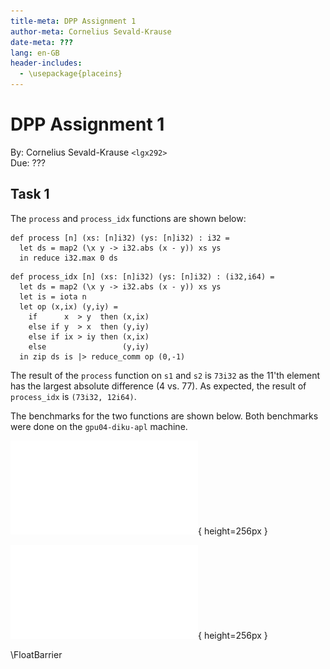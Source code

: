 ```yaml
---
title-meta: DPP Assignment 1
author-meta: Cornelius Sevald-Krause
date-meta: ???
lang: en-GB
header-includes:
  - \usepackage{placeins}
---
```


DPP Assignment 1
=================

By: Cornelius Sevald-Krause `<lgx292>`  
Due: ???

Task 1
------

The `process` and `process_idx` functions are shown below:

```futhark
def process [n] (xs: [n]i32) (ys: [n]i32) : i32 =
  let ds = map2 (\x y -> i32.abs (x - y)) xs ys
  in reduce i32.max 0 ds
```

```futhark
def process_idx [n] (xs: [n]i32) (ys: [n]i32) : (i32,i64) =
  let ds = map2 (\x y -> i32.abs (x - y)) xs ys
  let is = iota n
  let op (x,ix) (y,iy) =
    if      x  > y  then (x,ix)
    else if y  > x  then (y,iy)
    else if ix > iy then (x,ix)
    else                 (y,iy)
  in zip ds is |> reduce_comm op (0,-1)
```

The result of the `process` function on `s1` and `s2` is `73i32` as the 11'th
element has the largest absolute difference (4 vs. 77). As expected, the result
of `process_idx` is `(73i32, 12i64)`.

The benchmarks for the two functions are shown below.
Both benchmarks were done on the `gpu04-diku-apl` machine.

![Benchmarks of `test_process`](figures/test_process.pdf){ height=256px }

![Benchmarks of `test_process_idx`](figures/test_process_idx.pdf){ height=256px }

\FloatBarrier
